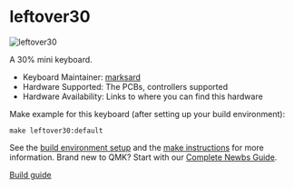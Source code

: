 # leftover30

![leftover30](https://raw.githubusercontent.com/marksard/Keyboards/master/_image/_leftover30.jpg)

A 30% mini keyboard.

* Keyboard Maintainer: [marksard](https://github.com/marksard)
* Hardware Supported: The PCBs, controllers supported
* Hardware Availability: Links to where you can find this hardware

Make example for this keyboard (after setting up your build environment):

    make leftover30:default

See the [build environment setup](https://docs.qmk.fm/#/getting_started_build_tools) and the [make instructions](https://docs.qmk.fm/#/getting_started_make_guide) for more information. Brand new to QMK? Start with our [Complete Newbs Guide](https://docs.qmk.fm/#/newbs).

[Build guide](https://github.com/marksard/Keyboards/blob/master/leftover30/documents/leftover30_buildguide.md)  

